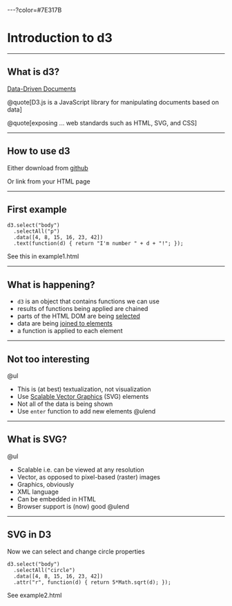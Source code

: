 ---?color=#7E317B

# Introduction to d3


---

## What is d3?

[Data-Driven Documents](https://d3js.org/)

@quote[D3.js is a JavaScript library for manipulating documents based on data]

@quote[exposing ... web standards such as HTML, SVG, and CSS]


---

## How to use d3

Either download from [github](https://github.com/d3/d3)

Or link from your HTML page

<script src="https://d3js.org/d3.v5.js"></script>

---

## First example

```
d3.select("body")
  .selectAll("p")
  .data([4, 8, 15, 16, 23, 42])
  .text(function(d) { return "I'm number " + d + "!"; });
```

See this in example1.html

---

## What is happening?

- `d3` is an object that contains functions we can use
- results of functions being applied are chained
- parts of the HTML DOM are being [selected](https://github.com/d3/d3/blob/master/API.md#selections-d3-selection)
- data are being [joined to elements](https://github.com/d3/d3-selection/blob/v1.4.0/README.md#joining-data)
- a function is applied to each element

---

## Not too interesting

@ul
- This is (at best) textualization, not visualization
- Use [Scalable Vector Graphics](https://www.w3.org/Graphics/SVG/IG/resources/svgprimer.html) (SVG) elements
- Not all of the data is being shown
- Use `enter` function to add new elements
@ulend

---

## What is SVG?

@ul
- Scalable i.e. can be viewed at any resolution
- Vector, as opposed to pixel-based (raster) images
- Graphics, obviously
- XML language
- Can be embedded in HTML
- Browser support is (now) good
@ulend

---

## SVG in D3

Now we can select and change circle properties

```
d3.select("body")
  .selectAll("circle")
  .data([4, 8, 15, 16, 23, 42])
  .attr("r", function(d) { return 5*Math.sqrt(d); });
```

See example2.html






